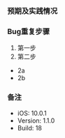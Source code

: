 ### 预期及实践情况

### Bug重复步骤
1. 第一步
2. 第二步
  * 2a
  * 2b

### 备注
- iOS: 10.0.1
- Version: 1.1.0
- Build: 18
